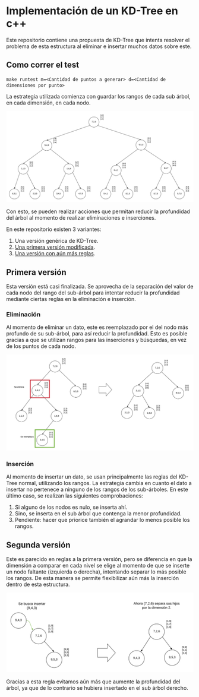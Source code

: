 # Implementación de un KD-Tree en c++

Este repositorio contiene una propuesta de KD-Tree que intenta resolver el problema de esta estructura al eliminar e insertar muchos datos sobre este.

## Como correr el test

    make runtest m=<Cantidad de puntos a generar> d=<Cantidad de dimensiones por punto>


La estrategia utilizada comienza con guardar los rangos de cada sub árbol, en cada dimensión, en cada nodo.

![Ejemplo](Figuras/arbol.png)

Con esto, se pueden realizar acciones que permitan reducir la profundidad del árbol al momento de realizar eliminaciones e inserciones.

En este repositorio existen 3 variantes:

 1) Una versión genérica de KD-Tree.
 2) [Una primera versión modificada](#primera).
 3) [Una versión con aún más reglas](#segunda).

## <a name="primera"></a> Primera versión

Esta versión está casi finalizada. Se aprovecha de la separación del valor de cada nodo del rango del sub-árbol para intentar reducir la profundidad mediante ciertas reglas en la eliminación e inserción.

### Eliminación

Al momento de eliminar un dato, este es reemplazado por el del nodo más profundo de su sub-árbol, para así reducir la profundidad.
Esto es posible gracias a que se utilizan rangos para las inserciones y búsquedas, en vez de los puntos de cada nodo.

![Eliminar](Figuras/eliminar.png)

### Inserción

Al momento de insertar un dato, se usan principalmente las reglas del KD-Tree normal, utilizando los rangos. La estrategia cambia en cuanto el dato a insertar no pertenece a ninguno de los rangos de los sub-árboles.
En este último caso, se realizan las siguientes comprobaciones:

1) Si alguno de los nodos es nulo, se inserta ahí.
2) Sino, se inserta en el sub árbol que contenga la menor profundidad.
3) Pendiente: hacer que priorice también el agrandar lo menos posible los rangos.

## <a name="segunda"></a> Segunda versión

Este es parecido en reglas a la primera versión, pero se diferencia en que la dimensión a comparar en cada nivel se elige al momento de que se inserte un nodo faltante (izquierda o derecha), intentando separar lo más posible los rangos. De esta manera se permite flexibilizar aún más la inserción dentro de esta estructura.

![insercion2](Figuras/KD-Tree2-insercion.png)

Gracias a esta regla evitamos aún más que aumente la profundidad del árbol, ya que de lo contrario se hubiera insertado en el sub árbol derecho.
